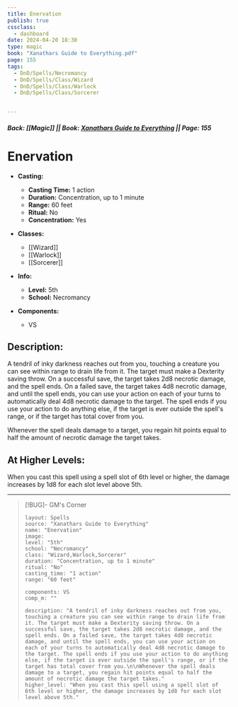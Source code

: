 ```yaml
---
title: Enervation
publish: true
cssclass:
  - dashboard
date: 2024-04-20 18:30
type: magic
book: "Xanathars Guide to Everything.pdf"
page: 155
tags:
  - DnD/Spells/Necromancy
  - DnD/Spells/Class/Wizard
  - DnD/Spells/Class/Warlock
  - DnD/Spells/Class/Sorcerer


---
```


##### Back: [[Magic]] || Book: [Xanathars Guide to Everything](https://drive.google.com/drive/folders/1O5bhpYizcIT5xxAoLOuzCRht_PVS7VSG?usp=sharing) || Page: 155

# Enervation

- **Casting:**
    - **Casting Time:** 1 action
    - **Duration:** Concentration, up to 1 minute
    - **Range:** 60 feet
    - **Ritual:** No
    - **Concentration:** Yes
- **Classes:**
    - [[Wizard]]
    - [[Warlock]]
    - [[Sorcerer]]

- **Info:**
    - **Level:** 5th
    - **School:** Necromancy
- **Components:**
    - VS


## Description:
A tendril of inky darkness reaches out from you, touching a creature you can see within range to drain life from it. The target must make a Dexterity saving throw. On a successful save, the target takes 2d8 necrotic damage, and the spell ends. On a failed save, the target takes 4d8 necrotic damage, and until the spell ends, you can use your action on each of your turns to automatically deal 4d8 necrotic damage to the target. The spell ends if you use your action to do anything else, if the target is ever outside the spell's range, or if the target has total cover from you.

Whenever the spell deals damage to a target, you regain hit points equal to half the amount of necrotic damage the target takes.

## At Higher Levels:
When you cast this spell using a spell slot of 6th level or higher, the damage increases by 1d8 for each slot level above 5th.

---

> [!BUG]- GM's Corner
>
> ```statblock
> layout: Spells
> source: "Xanathars Guide to Everything"
> name: "Enervation"
> image: 
> level: "5th"
> school: "Necromancy"
> class: "Wizard,Warlock,Sorcerer"
> duration: "Concentration, up to 1 minute"
> ritual: "No"
> casting_time: "1 action"
> range: "60 feet"
>
> components: VS
> comp_m: ""
>
> description: "A tendril of inky darkness reaches out from you, touching a creature you can see within range to drain life from it. The target must make a Dexterity saving throw. On a successful save, the target takes 2d8 necrotic damage, and the spell ends. On a failed save, the target takes 4d8 necrotic damage, and until the spell ends, you can use your action on each of your turns to automatically deal 4d8 necrotic damage to the target. The spell ends if you use your action to do anything else, if the target is ever outside the spell's range, or if the target has total cover from you.\n\nWhenever the spell deals damage to a target, you regain hit points equal to half the amount of necrotic damage the target takes."
> higher_level: "When you cast this spell using a spell slot of 6th level or higher, the damage increases by 1d8 for each slot level above 5th."
> ```
